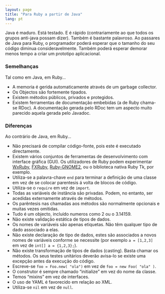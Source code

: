 ```yaml
---
layout: page
title: "Para Ruby a partir de Java"
lang: pt
---
```


Java é maduro. Está testado. E é rápido (contrariamente ao que todos os grupos anti-java possam dizer). Também é bastante palavroso. Ao passares de Java para Ruby, o programador poderá esperar que o tamanho do seu código diminua consideravelmente. Também poderá esperar demorar menos tempo a criar um prototipo aplicacional.

### Semelhanças

Tal como em Java, em Ruby…

* A memoria é gerida automaticamente através de um garbage collector.
* Os Objectos são fortemente tipados.
* Existem métodos públicos, privados e protegidos.
* Existem ferramentas de documentação embebidas (a de Ruby chama-se
  RDoc). A documentação gerada pelo RDoc tem um aspecto muito parecido
  aquela gerada pelo Javadoc.

### Diferenças

Ao contrário de Java, em Ruby…

* Não precisará de compilar código-fonte, pois este é executado
  directamente.
* Existem vários conjuntos de ferramentas de desenvolvimento com
  interface gráfica (GUI). Os utilizadores de Ruby podem experimentar
  [WxRuby][1], [FXRuby][2], [Ruby-GNOME2][3], ou o biblioteca nativa
  Ruby Tk, por exemplo.
* Utiliza-se a palavra-chave `end` para terminar a definição de uma
  classe em vez de se colocar parentesis á volta de blocos de código.
* Utiliza-se o `require` em vez de `import`.
* Todas as variáveis de instância são privadas. Podem, no entanto, ser
  acedidas externamente através de métodos.
* Os parêntesis nas chamadas aos métodos são normalmente opcionais e
  muitas vezes omitidas.
* Tudo é um objecto, incluído numeros como 2 ou o 3.14159.
* Não existe validação estática de tipos de dados.
* Os nomes de variáveis são apenas etiquetas. Não têm qualquer tipo de
  dado associado a elas.
* Não existe declaração de tipo de dados, estes são associados a novos
  nomes de variáveis conforme se necessite (por exemplo `a = [1,2,3]` em
  vez de `int[] a = {1,2,3};`).
* Não existe transformação de tipos de dados (casting). Basta chamar os
  métodos. Os seus testes unitários deverão avisa-lo se existe uma
  excepção antes da execução do código.
* Escreve-se `foo = Foo.new( "ola")` em vez de `foo = new Foo( "ola" )`.
* O construtor é sempre chamado “initialize” em vez do nome da classe.
* Temos “mixins” em vez de interfaces.
* O uso de YAML é favorecido em relação ao XML.
* Utiliza-se `nil` em vez de `null`.



[1]: http://wxruby.rubyforge.org/wiki/wiki.pl
[2]: http://www.fxruby.org/
[3]: http://ruby-gnome2.sourceforge.jp/
